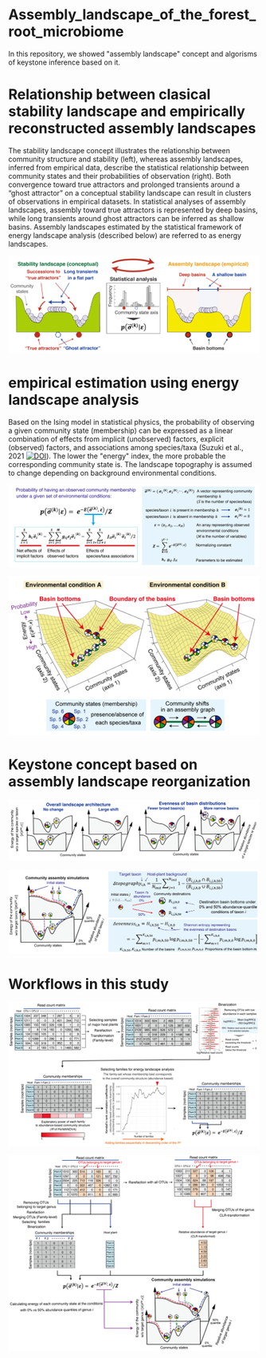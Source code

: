 # Assembly_landscape_of_the_forest_root_microbiome
In this repository, we showed "assembly landscape" concept and algorisms of keystone inference based on it.

# Relationship between clasical stability landscape and empirically reconstructed assembly landscapes
The stability landscape concept illustrates the relationship between community structure and stability (left), whereas assembly landscapes, inferred from empirical data, describe the statistical relationship between community states and their probabilities of observation (right). Both convergence toward true attractors and prolonged transients around a “ghost attractor” on a conceptual stability landscape can result in clusters of observations in empirical datasets. In statistical analyses of assembly landscapes, assembly toward true attractors is represented by deep basins, while long transients around ghost attractors can be inferred as shallow basins. Assembly landscapes estimated by the statistical framework of energy landscape analysis (described below) are referred to as energy landscapes.

![Stability landscape concept and empirically reconstructed assembly landscapes.](figures/Fig1a_assemblylandscape_concept.png)

# empirical estimation using energy landscape analysis
Based on the Ising model in statistical physics, the probability of observing a given community state (membership) can be expressed as a linear combination of effects from implicit (unobserved) factors, explicit (observed) factors, and associations among species/taxa (Suzuki et al., 2021 [![DOI](10.1002/ecm.1469)](10.1002/ecm.1469)). 
The lower the "energy" index, the more probable the corresponding community state is. The landscape topography is assumed to change depending on background environmental conditions.

![Model of energy landscape analysis](figures/Fig1b_model.png)

![Statistically inferred assembly landscapes](figures/Fig1c_inferred_landscapes.png)

# Keystone concept based on assembly landscape reorganization
![Large shift in assembly landscape](figures/Fig1de_landchange_concept.png)

![Keystone indexes](figures/Fig1g_indexes.png)

# Workflows in this study
![Energylandscape estimation](figures/FigS1a_ela_prep.png)

![statistical inference of keystone taxa](figures/FigS1b_explore_keytstone.png)
